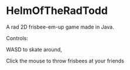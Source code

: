 # HelmOfTheRadTodd
 A rad 2D frisbee-em-up game made in Java.
 
Controls:

WASD to skate around,

Click the mouse to throw frisbees at your friends
